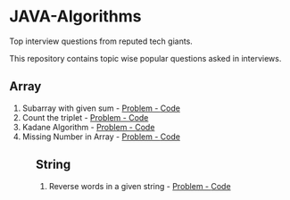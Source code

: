 # JAVA-Algorithms
Top interview questions from reputed tech giants.

This repository contains topic wise popular questions asked in interviews.

<h2>Array</h2>
<ol>
  <li>Subarray with given sum  - <a href="https://practice.geeksforgeeks.org/problems/subarray-with-given-sum/0">Problem - </a> <a href="https://github.com/AjjuSingh/JAVA-Algorithms/blob/master/Interview%20Questions/Array/SubarraySum.java">Code</a></li>
  <li>Count the triplet - <a href="https://practice.geeksforgeeks.org/problems/count-the-triplets/0">Problem - </a> <a href="https://github.com/AjjuSingh/JAVA-Algorithms/blob/master/Interview%20Questions/Array/CountTriplet.java">Code</a></li>
  <li>Kadane Algorithm - <a href="https://practice.geeksforgeeks.org/problems/kadanes-algorithm/0">Problem - </a> <a href="https://github.com/AjjuSingh/JAVA-Algorithms/blob/master/Interview%20Questions/Array/KadaneAlgorithm.java">Code</a></li>
  <li>Missing Number in Array - <a href="https://practice.geeksforgeeks.org/problems/missing-number-in-array/0">Problem - </a> <a href="https://github.com/AjjuSingh/JAVA-Algorithms/blob/master/Interview%20Questions/Array/MissingNumber.java">Code</a></li>  
<ol>
<h2>String</h2>
<ol>
  <li>Reverse words in a given string  - <a href="https://practice.geeksforgeeks.org/problems/reverse-words-in-a-given-string/0">Problem - </a> <a href="https://github.com/AjjuSingh/JAVA-Algorithms/blob/master/Interview%20Questions/String/reversewords.java">Code</a></li>
<ol>
